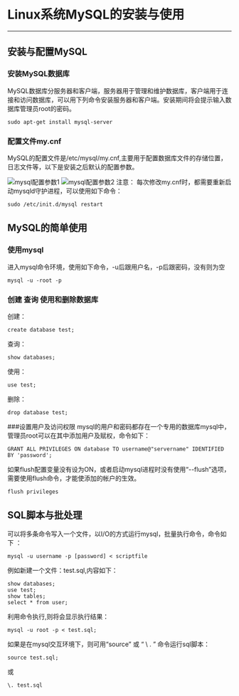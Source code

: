 ﻿# Linux系统MySQL的安装与使用

---

## 安装与配置MySQL    
### 安装MySQL数据库
MySQL数据库分服务器和客户端，服务器用于管理和维护数据库，客户端用于连接和访问数据库，可以用下列命令安装服务器和客户端。安装期间将会提示输入数据库管理员root的密码。
```
sudo apt-get install mysql-server
```
### 配置文件my.cnf
MySQL的配置文件是/etc/mysql/my.cnf,主要用于配置数据库文件的存储位置，日志文件等，以下是安装之后默认的配置参数。

![mysql配置参数1](http://www.herohuang.com/wp-content/uploads/2015/07/2015.07.24_19h25m36s_003_.jpg)
![mysql配置参数2](http://www.herohuang.com/wp-content/uploads/2015/07/2015.07.24_19h25m24s_002_.jpg)
注意：
每次修改my.cnf时，都需要重新启动mysqld守护进程，可以使用如下命令：
```
sudo /etc/init.d/mysql restart
```

## MySQL的简单使用
### 使用mysql
进入mysql命令环境，使用如下命令，-u后跟用户名，-p后跟密码，没有则为空
```
mysql -u -root -p 
```

### 创建 查询 使用和删除数据库
创建：
```
create database test;
```
查询： 
```
show databases;
```
使用：
```
use test;
```
删除：
```
drop database test;
```

###设置用户及访问权限
mysql的用户和密码都存在一个专用的数据库mysql中，管理员root可以在其中添加用户及赋权，命令如下：
```
GRANT ALL PRIVILEGES ON database TO username@"servername" IDENTIFIED  BY 'password';
```
如果flush配置变量没有设为ON，或者启动mysql进程时没有使用“--flush”选项，需要使用flush命令，才能使添加的帐户的生效。
```
flush privileges
```
## SQL脚本与批处理
可以将多条命令写入一个文件，以I/O的方式运行mysql，批量执行命令，命令如下 ：
```
mysql -u username -p [password] < scriptfile
```
例如新建一个文件：test.sql,内容如下：
```
show databases;
use test;
show tables;
select * from user;
```

利用命令执行,则将会显示执行结果：
```
mysql -u root -p < test.sql;
```
如果是在mysql交互环境下，则可用“source” 或 “ \ . ” 命令运行sql脚本：
```
source test.sql;
```
或
```
\. test.sql
```